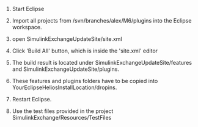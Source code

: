 1. Start Eclipse

2. Import all projects from /svn/branches/alex/M6/plugins into the Eclipse workspace.

3. open SimulinkExchangeUpdateSite/site.xml

4. Click 'Build All' button, which is inside the 'site.xml' editor

5. The build result is located under SimulinkExchangeUpdateSite/features and SimulinkExchangeUpdateSite/plugins.

6. These features and plugins folders have to be copied into YourEclipseHeliosInstallLocation/dropins.

7. Restart Eclipse.

8. Use the test files provided in the project SimulinkExchange/Resources/TestFiles
